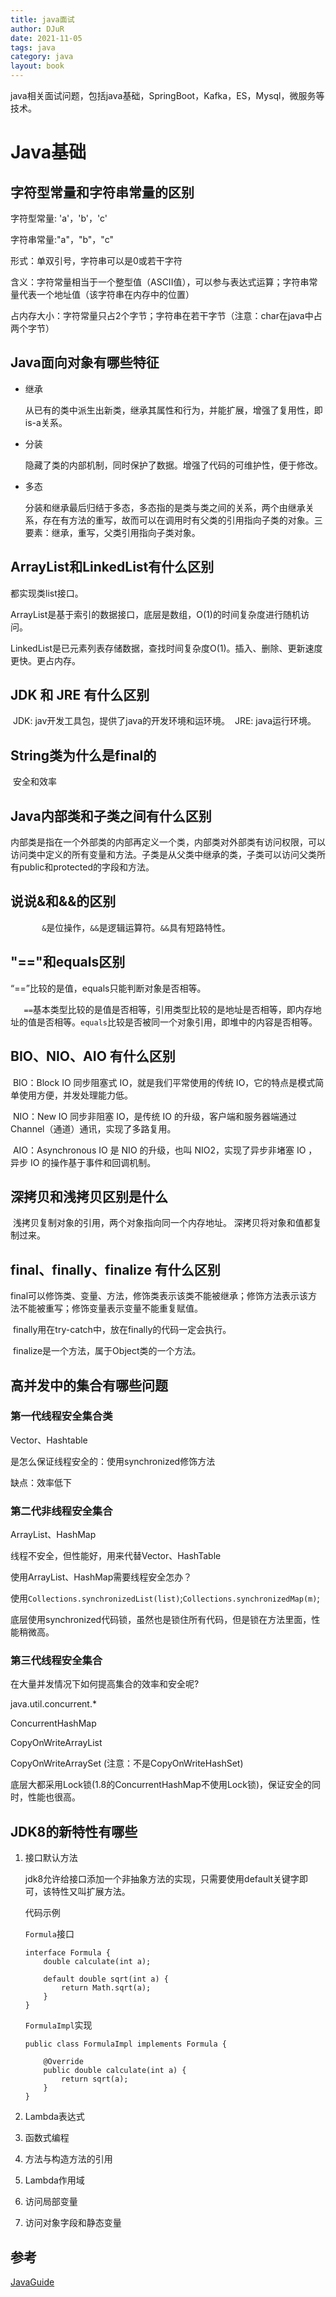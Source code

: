 ```yaml
---
title: java面试
author: DJuR
date: 2021-11-05
tags: java
category: java
layout: book
---
```


java相关面试问题，包括java基础，SpringBoot，Kafka，ES，Mysql，微服务等技术。

<!--more-->

# Java基础

## 字符型常量和字符串常量的区别

字符型常量: 'a'，'b'，'c'

字符串常量:"a"，"b"，"c"

形式：单双引号，字符串可以是0或若干字符

含义：字符常量相当于一个整型值（ASCII值），可以参与表达式运算；字符串常量代表一个地址值（该字符串在内存中的位置）

占内存大小：字符常量只占2个字节；字符串在若干字节（注意：char在java中占两个字节）



## Java面向对象有哪些特征

* 继承

  从已有的类中派生出新类，继承其属性和行为，并能扩展，增强了复用性，即is-a关系。

* 分装

  隐藏了类的内部机制，同时保护了数据。增强了代码的可维护性，便于修改。

* 多态

  分装和继承最后归结于多态，多态指的是类与类之间的关系，两个由继承关系，存在有方法的重写，故而可以在调用时有父类的引用指向子类的对象。三要素：继承，重写，父类引用指向子类对象。

## ArrayList和LinkedList有什么区别

都实现类list接口。

ArrayList是基于索引的数据接口，底层是数组，O(1)的时间复杂度进行随机访问。

LinkedList是已元素列表存储数据，查找时间复杂度O(1)。插入、删除、更新速度更快。更占内存。



## JDK 和 JRE 有什么区别

​	JDK: jav开发工具包，提供了java的开发环境和运环境。
​	JRE: java运行环境。

## String类为什么是final的

​	安全和效率

## Java内部类和子类之间有什么区别

​	内部类是指在一个外部类的内部再定义一个类，内部类对外部类有访问权限，可以访问类中定义的所有变量和方法。子类是从父类中继承的类，子类可以访问父类所有public和protected的字段和方法。

## 说说&和&&的区别

`		&`是位操作，`&&`是逻辑运算符。`&&`具有短路特性。

## "=="和equals区别

“==”比较的是值，equals只能判断对象是否相等。

`	==`基本类型比较的是值是否相等，引用类型比较的是地址是否相等，即内存地址的值是否相等。`equals`比较是否被同一个对象引用，即堆中的内容是否相等。

## BIO、NIO、AIO 有什么区别

​	BIO：Block IO 同步阻塞式 IO，就是我们平常使用的传统 IO，它的特点是模式简单使用方便，并发处理能力低。

​	NIO：New IO 同步非阻塞 IO，是传统 IO 的升级，客户端和服务器端通过 Channel（通道）通讯，实现了多路复用。

​	AIO：Asynchronous IO 是 NIO 的升级，也叫 NIO2，实现了异步非堵塞 IO ，异步 IO 的操作基于事件和回调机制。

## 深拷贝和浅拷贝区别是什么

​	浅拷贝复制对象的引用，两个对象指向同一个内存地址。
​	深拷贝将对象和值都复制过来。

## final、finally、finalize 有什么区别

​	final可以修饰类、变量、方法，修饰类表示该类不能被继承；修饰方法表示该方法不能被重写；修饰变量表示变量不能重复赋值。

​	finally用在try-catch中，放在finally的代码一定会执行。

​	finalize是一个方法，属于Object类的一个方法。

## 高并发中的集合有哪些问题

### 第一代线程安全集合类

Vector、Hashtable

是怎么保证线程安全的：使用synchronized修饰方法

缺点：效率低下

### 第二代非线程安全集合

ArrayList、HashMap

线程不安全，但性能好，用来代替Vector、HashTable

使用ArrayList、HashMap需要线程安全怎办？

使用`Collections.synchronizedList(list)`;`Collections.synchronizedMap(m)`;

底层使用synchronized代码锁，虽然也是锁住所有代码，但是锁在方法里面，性能稍微高。

### 第三代线程安全集合

在大量并发情况下如何提高集合的效率和安全呢?

java.util.concurrent.*

ConcurrentHashMap

CopyOnWriteArrayList

CopyOnWriteArraySet  (注意：不是CopyOnWriteHashSet)

底层大都采用Lock锁(1.8的ConcurrentHashMap不使用Lock锁)，保证安全的同时，性能也很高。

## JDK8的新特性有哪些

1. 接口默认方法

   jdk8允许给接口添加一个非抽象方法的实现，只需要使用default关键字即可，该特性又叫扩展方法。

   代码示例

   `Formula`接口

   ```
   interface Formula {
       double calculate(int a);
   
       default double sqrt(int a) {
           return Math.sqrt(a);
       }
   }
   ```

   `FormulaImpl`实现

   ```
   public class FormulaImpl implements Formula {
   
       @Override
       public double calculate(int a) {
           return sqrt(a);
       }
   }
   ```

   

2. Lambda表达式

3. 函数式编程

4. 方法与构造方法的引用

5. Lambda作用域

6. 访问局部变量

7. 访问对象字段和静态变量

## 参考

[JavaGuide](http://snailclimb.gitee.io/)














